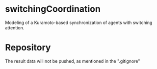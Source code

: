 # switchingCoordination
Modeling of a Kuramoto-based synchronization of agents with switching attention.

# Repository
The result data will not be pushed, as mentioned in the ".gitignore"
